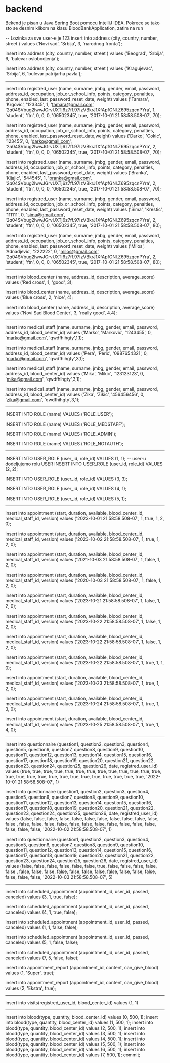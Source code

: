 # backend

Bekend je pisan u Java Spring Boot pomocu IntelliJ IDEA.
Pokrece se tako sto se desnim klikom na klasu BloodBankApplication, zatim na run

-- Lozinka za sve user-e je 123
insert into address (city, country, number, street ) values ('Novi sad', 'Srbija', 3, 'narodnog fronta');

insert into address (city, country, number, street ) values ('Beograd', 'Srbija', 6, 'bulevar oslobodjenja');

insert into address (city, country, number, street ) values ('Kragujevac', 'Srbija', 6, 'bulevar patrijarha pavla');
-- ---------------------------------
insert into registred_user (name, surname, jmbg, gender, email, password, address_id, occupation, job_or_school_info, points, category, penalties, phone, enabled, last_password_reset_date, weight) values ('Tamara', 'Krgovic', '123345', 1, 'tamara@gmail.com', '$2a$04$Vbug2lwwJGrvUXTj6z7ff.97IzVBkrJ1XfApfGNl.Z695zqcnPYra', 1, 'student', 'ftn', 0, 0, 0, '06502345', true, '2017-10-01 21:58:58.508-07', 70);

insert into registred_user (name, surname, jmbg, gender, email, password, address_id, occupation, job_or_school_info, points, category, penalties, phone, enabled, last_password_reset_date,weight) values ('Darko', 'Cokic', '123455', 0, 'darko@gmail.com', '$2a$04$Vbug2lwwJGrvUXTj6z7ff.97IzVBkrJ1XfApfGNl.Z695zqcnPYra', 2, 'student', 'ftn', 0, 0, 0, '06502345', true, '2017-10-01 21:58:58.508-07', 70);

insert into registred_user (name, surname, jmbg, gender, email, password, address_id, occupation, job_or_school_info, points, category, penalties, phone, enabled, last_password_reset_date, weight) values ('Branka', 'Kljajic', '544545', 1, 'branka@gmail.com', '$2a$04$Vbug2lwwJGrvUXTj6z7ff.97IzVBkrJ1XfApfGNl.Z695zqcnPYra', 2, 'student', 'ftn', 0, 0, 0, '06502345', true, '2017-10-01 21:58:58.508-07', 70);

insert into registred_user (name, surname, jmbg, gender, email, password, address_id, occupation, job_or_school_info, points, category, penalties, phone, enabled, last_password_reset_date, weight) values ('Sima', 'Krestic', '111111', 0, 'sima@gmail.com', '$2a$04$Vbug2lwwJGrvUXTj6z7ff.97IzVBkrJ1XfApfGNl.Z695zqcnPYra', 2, 'student', 'ftn', 0, 0, 0, '06502345', true, '2017-10-01 21:58:58.508-07', 80);

insert into registred_user (name, surname, jmbg, gender, email, password, address_id, occupation, job_or_school_info, points, category, penalties, phone, enabled, last_password_reset_date, weight) values ('Milos', 'Adnadjevic', '222222', 0, 'milos@gmail.com', '$2a$04$Vbug2lwwJGrvUXTj6z7ff.97IzVBkrJ1XfApfGNl.Z695zqcnPYra', 2, 'student', 'ftn', 0, 0, 0, '06502345', true, '2017-10-01 21:58:58.508-07', 80);
-- -----------------------------------------
insert into blood_center (name, address_id, description, average_score) values ('Red cross', 1, 'good', 3);

insert into blood_center (name, address_id, description, average_score) values ('Blue cross', 2, 'nice', 4);

insert into blood_center (name, address_id, description, average_score) values ('Novi Sad Blood Center', 3, 'really good', 4.4);

-- ------------------------------------------

insert into medical_staff (name, surname, jmbg, gender, email, password, address_id, blood_center_id) values ('Marko', 'Markovic', '1243455', 0, 'marko@gmail.com', 'qwdfhihgty',1,1);

insert into medical_staff (name, surname, jmbg, gender, email, password, address_id, blood_center_id) values ('Pera', 'Peric', '0987654321', 0, 'marko@gmail.com', 'qwdfhihgty',3,1);

insert into medical_staff (name, surname, jmbg, gender, email, password, address_id, blood_center_id) values ('Mika', 'Mikic', '123123123', 0, 'mika@gmail.com', 'qwdfhihgty',3,1);

insert into medical_staff (name, surname, jmbg, gender, email, password, address_id, blood_center_id) values ('Zika', 'Zikic', '456456456', 0, 'zika@gmail.com', 'qwdfhihgty',3,1);

-- --------------------------------------------

INSERT INTO ROLE (name) VALUES ('ROLE_USER');

INSERT INTO ROLE (name) VALUES ('ROLE_MEDSTAFF');

INSERT INTO ROLE (name) VALUES ('ROLE_ADMIN');

INSERT INTO ROLE (name) VALUES ('ROLE_NOTAUTH');

-- -------------------------------------------------

INSERT INTO USER_ROLE (user_id, role_id) VALUES (1, 1); -- user-u dodeljujemo rolu USER
INSERT INTO USER_ROLE (user_id, role_id) VALUES (2, 2);

INSERT INTO USER_ROLE (user_id, role_id) VALUES (3, 3);

INSERT INTO USER_ROLE (user_id, role_id) VALUES (4, 1);

INSERT INTO USER_ROLE (user_id, role_id) VALUES (5, 1);

-- ----------------------------------------

insert into appointment (start, duration, available, blood_center_id, medical_staff_id, version) values ('2023-10-01 21:58:58.508-07', 1, true, 1, 2, 0);

insert into appointment (start, duration, available, blood_center_id, medical_staff_id, version) values ('2023-10-02 21:58:58.508-07', 1, true, 1, 2, 0);

insert into appointment (start, duration, available, blood_center_id, medical_staff_id, version) values ('2021-10-03 21:58:58.508-07', 1, false, 1, 2, 0);

insert into appointment (start, duration, available, blood_center_id, medical_staff_id, version) values ('2020-10-03 21:58:58.508-07', 1, false, 1, 2, 0);

insert into appointment (start, duration, available, blood_center_id, medical_staff_id, version) values ('2023-10-21 21:58:58.508-07', 1, false, 1, 2, 0);

insert into appointment (start, duration, available, blood_center_id, medical_staff_id, version) values ('2023-10-22 21:58:58.508-07', 1, false, 1, 2, 0);

insert into appointment (start, duration, available, blood_center_id, medical_staff_id, version) values ('2023-10-22 21:58:58.508-07', 1, false, 1, 2, 0);

insert into appointment (start, duration, available, blood_center_id, medical_staff_id, version) values ('2023-10-22 21:58:58.508-07', 1, true, 1, 1, 0);

insert into appointment (start, duration, available, blood_center_id, medical_staff_id, version) values ('2023-10-23 21:58:58.508-07', 1, true, 1, 2, 0);

insert into appointment (start, duration, available, blood_center_id, medical_staff_id, version) values ('2023-10-24 21:58:58.508-07', 1, true, 1, 3, 0);

insert into appointment (start, duration, available, blood_center_id, medical_staff_id, version) values ('2023-10-25 21:58:58.508-07', 1, true, 1, 4, 0);

-- -----------------------------------------------

insert into questionnaire (question1, question2, question3, question4, question5, question6, question7, question8, question9, question10, question11, question12, question13, question14, question15, question16, question17, question18, question19, question20, question21, question22, question23, question24, question25, question26, date, registred_user_id) values (true, true, true, true, true, true, true, true, true, true, true, true, true, true, true, true, true, true, true, true, true, true, true, true, true, true, '2022-10-01 21:58:58.508-07', 1)

insert into questionnaire (question1, question2, question3, question4, question5, question6, question7, question8, question9, question10, question11, question12, question13, question14, question15, question16, question17, question18, question19, question20, question21, question22, question23, question24, question25, question26, date, registred_user_id) values (false, false, false, false, false, false, false, false, false, false, false, false , false, false, false, false, false, false, false, false, false, false, false, false, false, false, '2022-10-02 21:58:58.508-07', 1)

insert into questionnaire (question1, question2, question3, question4, question5, question6, question7, question8, question9, question10, question11, question12, question13, question14, question15, question16, question17, question18, question19, question20, question21, question22, question23, question24, question25, question26, date, registred_user_id) values (false, false, false, false, false, false, true, false, false, false, false, false , false, false, false, false, false, false, false, false, false, false, false, false, false, false, '2022-10-03 21:58:58.508-07', 5)

-- -------------------------------------------
insert into scheduled_appointment (appointment_id, user_id, passed, canceled) values (3, 1, true, false);

insert into scheduled_appointment (appointment_id, user_id, passed, canceled) values (4, 1, true, false);

insert into scheduled_appointment (appointment_id, user_id, passed, canceled) values (1, 1, false, false);

insert into scheduled_appointment (appointment_id, user_id, passed, canceled) values (5, 1, false, false);

insert into scheduled_appointment (appointment_id, user_id, passed, canceled) values (7, 5, false, false);

insert into appointment_report (appointment_id, content, can_give_blood) values (1, 'Super', true);

insert into appointment_report (appointment_id, content, can_give_blood) values (2, 'Ekstra', true);
-- ---------------------------------------------

insert into visits(registred_user_id, blood_center_id) values (1, 1)

-- ---------------------------------------------------

insert into blood(type, quantity, blood_center_id) values (0, 500, 1);
insert into blood(type, quantity, blood_center_id) values (1, 500, 1);
insert into blood(type, quantity, blood_center_id) values (2, 500, 1);
insert into blood(type, quantity, blood_center_id) values (3, 500, 1);
insert into blood(type, quantity, blood_center_id) values (4, 500, 1);
insert into blood(type, quantity, blood_center_id) values (5, 500, 1);
insert into blood(type, quantity, blood_center_id) values (6, 500, 1);
insert into blood(type, quantity, blood_center_id) values (7, 500, 1);
commit;
